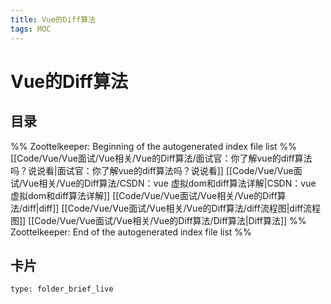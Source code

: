 ```yaml
---
title: Vue的Diff算法
tags: MOC
---
```

# Vue的Diff算法

## 目录



%% Zoottelkeeper: Beginning of the autogenerated index file list  %%
 [[Code/Vue/Vue面试/Vue相关/Vue的Diff算法/面试官：你了解vue的diff算法吗？说说看|面试官：你了解vue的diff算法吗？说说看]]
 [[Code/Vue/Vue面试/Vue相关/Vue的Diff算法/CSDN：vue 虚拟dom和diff算法详解|CSDN：vue 虚拟dom和diff算法详解]]
 [[Code/Vue/Vue面试/Vue相关/Vue的Diff算法/diff|diff]]
 [[Code/Vue/Vue面试/Vue相关/Vue的Diff算法/diff流程图|diff流程图]]
 [[Code/Vue/Vue面试/Vue相关/Vue的Diff算法/Diff算法|Diff算法]]
%% Zoottelkeeper: End of the autogenerated index file list  %%












## 卡片

```ccard
type: folder_brief_live
```



















